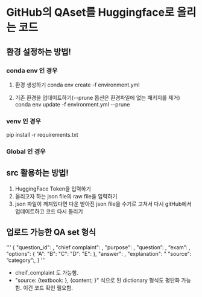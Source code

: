 # GitHub의 QAset를 Huggingface로 올리는 코드
## 환경 설정하는 방법! 
### conda env 인 경우 
1. 환경 생성하기 
conda env create -f environment.yml

2. 기존 환경을 업데이트하기(--prune 옵션은 환경파일에 없는 패키지를 제거)
conda env update -f environment.yml --prune

### venv 인 경우
pip install -r requirements.txt

### Global 인 경우 

## src 활용하는 방법! 
1. HuggingFace Token을 입력하기
2. 올리고자 하는 json file의 raw file을 입력하기
3. json 파일이 깨져있다면 다운 받아진 json file을 수기로 고쳐서 다시 gitHub에서 업데이트하고 코드 다시 돌리기

## 업로드 가능한 QA set 형식
'''
{ "question_id": ,
"chief complaint": ,
"purpose": ,
"question”: ,
“exam”: ,
"options": { "A": "B": "C": "D": "E": },
"answer": ,
"explanation": "
"source": 
“category”:,
}
'''
- cheif_complaint 도 가능함.
- "source: {textbook: }, {content; }" 식으로 된 dictionary 형식도 평탄화 가능함. 이건 코드 확인 필요함. 
